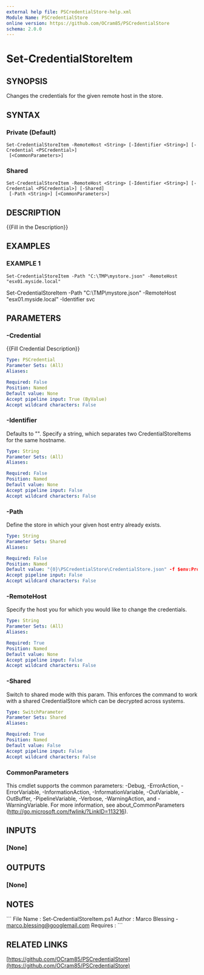```yaml
---
external help file: PSCredentialStore-help.xml
Module Name: PSCredentialStore
online version: https://github.com/OCram85/PSCredentialStore
schema: 2.0.0
---
```


# Set-CredentialStoreItem

## SYNOPSIS
Changes the credentials for the given remote host in the store.

## SYNTAX

### Private (Default)
```
Set-CredentialStoreItem -RemoteHost <String> [-Identifier <String>] [-Credential <PSCredential>]
 [<CommonParameters>]
```

### Shared
```
Set-CredentialStoreItem -RemoteHost <String> [-Identifier <String>] [-Credential <PSCredential>] [-Shared]
 [-Path <String>] [<CommonParameters>]
```

## DESCRIPTION
{{Fill in the Description}}

## EXAMPLES

### EXAMPLE 1
```
Set-CredentialStoreItem -Path "C:\TMP\mystore.json" -RemoteHost "esx01.myside.local"
```

Set-CredentialStoreItem -Path "C:\TMP\mystore.json" -RemoteHost "esx01.myside.local" -Identifier svc

## PARAMETERS

### -Credential
{{Fill Credential Description}}

```yaml
Type: PSCredential
Parameter Sets: (All)
Aliases:

Required: False
Position: Named
Default value: None
Accept pipeline input: True (ByValue)
Accept wildcard characters: False
```

### -Identifier
Defaults to "".
Specify a string, which separates two CredentialStoreItems for the
same hostname.

```yaml
Type: String
Parameter Sets: (All)
Aliases:

Required: False
Position: Named
Default value: None
Accept pipeline input: False
Accept wildcard characters: False
```

### -Path
Define the store in which your given host entry already exists.

```yaml
Type: String
Parameter Sets: Shared
Aliases:

Required: False
Position: Named
Default value: "{0}\PSCredentialStore\CredentialStore.json" -f $env:ProgramData
Accept pipeline input: False
Accept wildcard characters: False
```

### -RemoteHost
Specify the host you for which you would like to change the credentials.

```yaml
Type: String
Parameter Sets: (All)
Aliases:

Required: True
Position: Named
Default value: None
Accept pipeline input: False
Accept wildcard characters: False
```

### -Shared
Switch to shared mode with this param.
This enforces the command to work with a shared CredentialStore which
can be decrypted across systems.

```yaml
Type: SwitchParameter
Parameter Sets: Shared
Aliases:

Required: True
Position: Named
Default value: False
Accept pipeline input: False
Accept wildcard characters: False
```

### CommonParameters
This cmdlet supports the common parameters: -Debug, -ErrorAction, -ErrorVariable, -InformationAction, -InformationVariable, -OutVariable, -OutBuffer, -PipelineVariable, -Verbose, -WarningAction, and -WarningVariable. For more information, see about_CommonParameters (http://go.microsoft.com/fwlink/?LinkID=113216).

## INPUTS

### [None]

## OUTPUTS

### [None]

## NOTES
\`\`\`
File Name   : Set-CredentialStoreItem.ps1
Author      : Marco Blessing - marco.blessing@googlemail.com
Requires    :
\`\`\`

## RELATED LINKS

[https://github.com/OCram85/PSCredentialStore](https://github.com/OCram85/PSCredentialStore)

